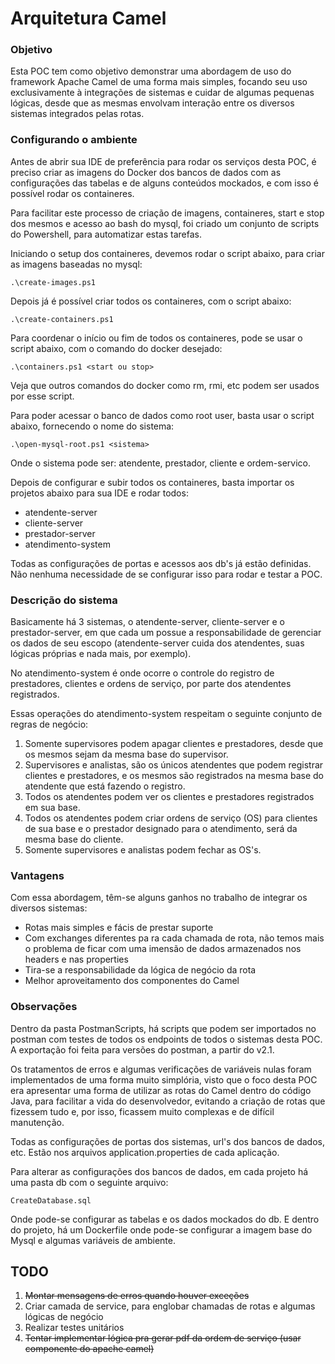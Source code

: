 # Arquitetura Camel

### __Objetivo__

Esta POC tem como objetivo demonstrar uma abordagem de uso do framework Apache Camel de uma forma mais simples, focando seu uso exclusivamente à integrações de sistemas e cuidar de algumas pequenas lógicas, desde que as mesmas envolvam interação entre os diversos sistemas integrados pelas rotas.

### __Configurando o ambiente__

Antes de abrir sua IDE de preferência para rodar os serviços desta POC, é preciso criar as imagens do Docker dos bancos de dados com as configurações das tabelas e de alguns conteúdos mockados, e com isso é possível rodar os containeres.

Para facilitar este processo de criação de imagens, containeres, start e stop dos mesmos e acesso ao bash do mysql, foi criado um conjunto de scripts do Powershell, para automatizar estas tarefas.

Iniciando o setup dos containeres, devemos rodar o script abaixo, para criar as imagens baseadas no mysql:

    .\create-images.ps1

Depois já é possível criar todos os containeres, com o script abaixo:

    .\create-containers.ps1

Para coordenar o início ou fim de todos os containeres, pode se usar o script abaixo, com o comando do docker desejado:

    .\containers.ps1 <start ou stop>

Veja que outros comandos do docker como rm, rmi, etc podem ser usados por esse script.

Para poder acessar o banco de dados como root user, basta usar o script abaixo, fornecendo o nome do sistema:

    .\open-mysql-root.ps1 <sistema>

Onde o sistema pode ser: atendente, prestador, cliente e ordem-servico.

Depois de configurar e subir todos os containeres, basta importar os projetos abaixo para sua IDE e rodar todos:

- atendente-server
- cliente-server
- prestador-server
- atendimento-system

Todas as configurações de portas e acessos aos db's já estão definidas. Não nenhuma necessidade de se configurar isso para rodar e testar a POC.

### __Descrição do sistema__

Basicamente há 3 sistemas, o atendente-server, cliente-server e o prestador-server, em que cada um possue a responsabilidade de gerenciar os dados de seu escopo (atendente-server cuida dos atendentes, suas lógicas próprias e nada mais, por exemplo).

No atendimento-system é onde ocorre o controle do registro de prestadores, clientes e ordens de serviço, por parte dos atendentes registrados.

Essas operações do atendimento-system respeitam o seguinte conjunto de regras de negócio:

1. Somente supervisores podem apagar clientes e prestadores, desde que os mesmos sejam da mesma base do supervisor.
2. Supervisores e analistas, são os únicos atendentes que podem registrar clientes e prestadores, e os mesmos são registrados na mesma base do atendente que está fazendo o registro.
3. Todos os atendentes podem ver os clientes e prestadores registrados em sua base.
4. Todos os atendentes podem criar ordens de serviço (OS) para clientes de sua base e o prestador designado para o atendimento, será da mesma base do cliente.
5. Somente supervisores e analistas podem fechar as OS's.

### __Vantagens__

Com essa abordagem, têm-se alguns ganhos no trabalho de integrar os diversos sistemas:

- Rotas mais simples e fácis de prestar suporte
- Com exchanges diferentes pa ra cada chamada de rota, não temos mais o problema de ficar com uma imensão de dados armazenados nos headers e nas properties
- Tira-se a responsabilidade da lógica de negócio da rota
- Melhor aproveitamento dos componentes do Camel

### __Observações__

Dentro da pasta PostmanScripts, há scripts que podem ser importados no postman com testes de todos os endpoints de todos o sistemas desta POC. A exportação foi feita para versões do postman, a partir do v2.1.

Os tratamentos de erros e algumas verificações de variáveis nulas foram implementados de uma forma muito simplória, visto que o foco desta POC era apresentar uma forma de utilizar as rotas do Camel dentro do código Java, para facilitar a vida do desenvolvedor, evitando a criação de rotas que fizessem tudo e, por isso, ficassem muito complexas e de difícil manutenção.

Todas as configurações de portas dos sistemas, url's dos bancos de dados, etc. Estão nos arquivos application.properties de cada aplicação.

Para alterar as configurações dos bancos de dados, em cada projeto há uma pasta db com o seguinte arquivo:

    CreateDatabase.sql

Onde pode-se configurar as tabelas e os dados mockados do db. E dentro do projeto, há um Dockerfile onde pode-se configurar a imagem base do Mysql e algumas variáveis de ambiente.

## TODO

1. ~~Montar mensagens de erros quando houver exceções~~
2. Criar camada de service, para englobar chamadas de rotas e algumas lógicas de negócio
3. Realizar testes unitários
4. ~~Tentar implementar lógica pra gerar pdf da ordem de serviço (usar componente do apache camel)~~
